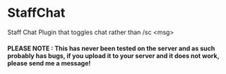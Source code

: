 # StaffChat
Staff Chat Plugin that toggles chat rather than /sc &lt;msg>

#### PLEASE NOTE : This has never been tested on the server and as such probably has bugs, if you upload it to your server and it does not work, please send me a message!
